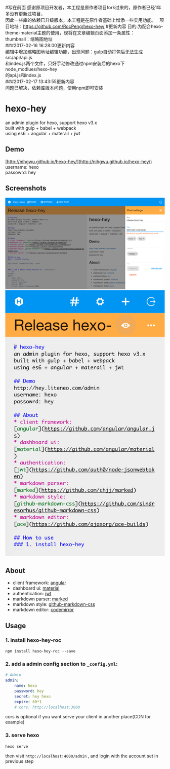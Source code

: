 #写在前面
感谢原项目开发者，本工程是原作者项目fork过来的，原作者已经1年多没有更新过项目，  
因此一些库的依赖已升级版本，本工程是在原作者基础上增添一些实用功能。  
项目地址：https://github.com/RocPeng/hexo-hey/
#更新内容
目的:为配合hexo-theme-material主题的使用，现将在文章编辑页面添加一条属性：  
thumbnail：缩略图地址  
###2017-02-16 16:28:00更新内容  
编辑中增加缩略图地址编辑功能，出现问题：gulp自动打包后无法生成src/api/api.js  
和index.js两个文件，只好手动修改通过npm安装后的hexo下node_modlues/hexo-hey  
的api.js和index.js  
###2017-02-17 13:43:55更新内容  
问题已解决，依赖库版本问题，使用npm即可安装
# hexo-hey
an admin plugin for hexo, support hexo v3.x  
built with gulp + babel + webpack  
using es6 + angular + materail + jwt

## Demo
[http://nihgwu.github.io/hexo-hey/](http://nihgwu.github.io/hexo-hey/)  
username: hexo  
passowrd: hey  

## Screenshots
![desktop](./screenshot/1.jpg)
![mobile](./screenshot/2.jpg)

## About
* client framework: [angular](https://github.com/angular/angular.js)
* dashboard ui: [material](https://github.com/angular/material)
* authentication: [jwt](https://github.com/auth0/node-jsonwebtoken)
* markdown parser: [marked](https://github.com/chjj/marked)
* markdown style: [github-markdown-css](https://github.com/sindresorhus/github-markdown-css)
* markdown editor: [codemirror](https://github.com/codemirror/CodeMirror)

## Usage
### 1. install hexo-hey-roc
```
npm install hexo-hey-roc --save
```

### 2. add a admin config section to `_config.yml`:
``` yml
# Admin
admin:
    name: hexo
    password: hey
    secret: hey hexo
    expire: 60*1
    # cors: http://localhost:3000
```
cors is optional if you want serve your client in another place(CDN for example)

### 3. serve hexo
```
hexo serve
```
then visit `http://localhost:4000/admin` , and login with the account set in previous step
